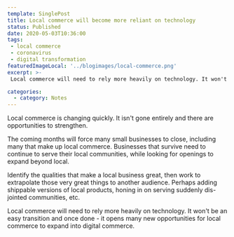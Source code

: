 ```yaml
---
template: SinglePost
title: Local commerce will become more reliant on technology
status: Published
date: 2020-05-03T10:36:00
tags:
 - local commerce - coronavirus
 - digital transformation
featuredImageLocal: '../blogimages/local-commerce.png'
excerpt: >-
 Local commerce will need to rely more heavily on technology. It won't be an easy transition and once done - it opens many new opportunities for local commerce to expand into digital commerce.

categories:
  - category: Notes
---
```

Local commerce is changing quickly. It isn't gone entirely and there are opportunities to strengthen.

The coming months will force many small businesses to close, including many that make up local commerce. Businesses that survive need to continue to serve their local communities, while looking for openings to expand beyond local.

Identify the qualities that make a local business great, then work to extrapolate those very great things to another audience. Perhaps adding shippable versions of local products, honing in on serving suddenly dis-jointed communities, etc.

Local commerce will need to rely more heavily on technology. It won't be an easy transition and once done - it opens many new opportunities for local commerce to expand into digital commerce.

